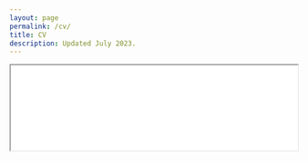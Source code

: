 ```yaml
---
layout: page
permalink: /cv/
title: CV
description: Updated July 2023. 
---
```

<!--- You can also download a copy <a class="page-link" target="_blank" href="{{ '/assets/pdf/Yoon_CV.pdf' | prepend: site.baseurl | prepend: site.url }}">here</a>. <br> --->
<iframe src="{{ '/assets/pdf/Yoon_CV.pdf#toolbar=0' | prepend: site.baseurl | prepend: site.url }}" style="width: 100%" class="myIframe" >
<p>Hi SOF</p>
</iframe>

<script type="text/javascript" language="javascript"> 
$('.myIframe').css('height', $(window).height()+'px');
</script>
